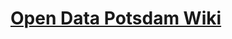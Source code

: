 [Open Data Potsdam Wiki](https://github.com/open-data-potsdam/wiki/wiki)
========================================================================
